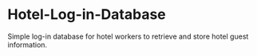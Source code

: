 # Hotel-Log-in-Database
Simple log-in database for hotel workers to retrieve and store hotel guest information.
